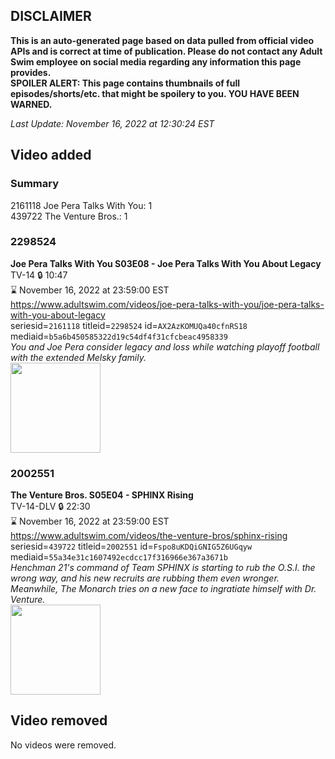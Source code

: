 ## DISCLAIMER
**This is an auto-generated page based on data pulled from official video APIs and is correct at time of publication. Please do not contact any Adult Swim employee on social media regarding any information this page provides.**  
**SPOILER ALERT: This page contains thumbnails of full episodes/shorts/etc. that might be spoilery to you. YOU HAVE BEEN WARNED.**  

_Last Update: November 16, 2022 at 12:30:24 EST_
## Video added
### Summary
2161118 Joe Pera Talks With You: 1  
439722 The Venture Bros.: 1  
### 2298524
**Joe Pera Talks With You S03E08 - Joe Pera Talks With You About Legacy**  
TV-14 🔒 10:47  
⌛ November 16, 2022 at 23:59:00 EST  
https://www.adultswim.com/videos/joe-pera-talks-with-you/joe-pera-talks-with-you-about-legacy  
seriesid=`2161118` titleid=`2298524` id=`AX2AzKOMUQa40cfnRS18` mediaid=`b5a6b450585322d19c54df4f31cfcbeac4958339`  
_You and Joe Pera consider legacy and loss while watching playoff football with the extended Melsky family._  
<a href="https://media.cdn.adultswim.com/uploads/20211203/thumbnails/2_2112395721-JoePeraTalksWIthYou_308_JoePeraTalksWithYouAboutLegacy.png"><img src="https://media.cdn.adultswim.com/uploads/20211203/thumbnails/2_2112395721-JoePeraTalksWIthYou_308_JoePeraTalksWithYouAboutLegacy.png" height="144px" /></a>
### 2002551
**The Venture Bros. S05E04 - SPHINX Rising**  
TV-14-DLV 🔒 22:30  
⌛ November 16, 2022 at 23:59:00 EST  
https://www.adultswim.com/videos/the-venture-bros/sphinx-rising  
seriesid=`439722` titleid=`2002551` id=`Fspo8uKDQiGNIG5Z6UGqyw` mediaid=`55a34e31c1607492ecdcc17f316966e367a3671b`  
_Henchman 21's command of Team SPHINX is starting to rub the O.S.I. the wrong way, and his new recruits are rubbing them even wronger. Meanwhile, The Monarch tries on a new face to ingratiate himself with Dr. Venture._  
<a href="https://media.cdn.adultswim.com/uploads/20210106/thumbnails/2_21161411295-venture_502_dup_20130612.jpg"><img src="https://media.cdn.adultswim.com/uploads/20210106/thumbnails/2_21161411295-venture_502_dup_20130612.jpg" height="144px" /></a>
## Video removed
No videos were removed.  
